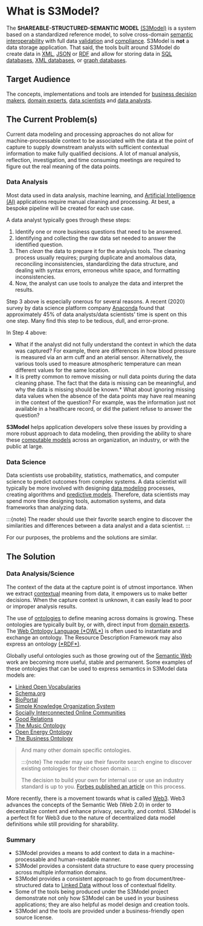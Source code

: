 # What is S3Model?

The **SHAREABLE-STRUCTURED-SEMANTIC MODEL** [(S3Model)](https://s3model.com/specifications/docs/glossary.html#shareable-structured-semantic-model-s3model) is a system based on a standardized reference model, to solve cross-domain [semantic interoperability](https://s3model.com/specifications/docs/glossary.html#semantic-interoperability) with full data [validation](https://s3model.com/specifications/docs/glossary.html#validation) and [compliance](https://s3model.com/specifications/docs/glossary.html#compliance). S3Model is **not** a data storage application. That said, the tools built around S3Model do create data in [XML](https://s3model.com/specifications/docs/glossary.html#extensible-markup-language-xml), [JSON](https://s3model.com/specifications/docs/glossary.html#javascript-object-notation-json) or [RDF](https://s3model.com/specifications/docs/glossary.html#resource-description-framework-rdf) and allow for storing data in [SQL databases](https://s3model.com/specifications/docs/glossary.html#sql-database), [XML databases](https://s3model.com/specifications/docs/glossary.html#extensible-markup-language-database), or [graph databases](https://s3model.com/specifications/docs/glossary.html#graph-database).

## Target Audience

The concepts, implementations and tools are intended for [business decision makers](https://s3model.com/specifications/docs/glossary.html#business-decision-makers), [domain experts](https://s3model.com/specifications/docs/glossary.html#domain-expert), [data scientists](https://s3model.com/specifications/docs/glossary.html#data-scientist) and [data analysts](https://s3model.com/specifications/docs/glossary.html#data-analyst).

## The Current Problem(s)

Current data modeling and processing approaches do not allow for machine-processable context to be associated with the data at the point of capture to supply downstream analysts with sufficient contextual information to make fully qualified decisions. A lot of manual analysis, reflection, investigation, and time consuming meetings are required to figure out the real meaning of the data points.

### Data Analysis

Most data used in data analysis, machine learning, and [Artificial Intelligence (AI)](https://s3model.com/specifications/docs/glossary.html#artificial-intelligence-ai) applications require manual cleaning and processing. At best, a bespoke pipeline will be created for each use case.

A data analyst typically goes through these steps:

1. Identify one or more business questions that need to be answered.
2. Identifying and collecting the raw data set needed to answer the identified question.
3. Then *clean* the data to prepare it for the analysis tools. The cleaning process usually requires; purging duplicate and anomalous data, reconciling inconsistencies, standardizing the data structure, and dealing with syntax errors, erroneous white space, and formatting inconsistencies.
4. Now, the analyst can use tools to analyze the data and interpret the results.

Step 3 above is especially onerous for several reasons. A recent (2020) survey by data science platform company [Anaconda](https://www.anaconda.com/) found that approximately 45% of data analysts/data scientists' time is spent on this one step. Many find this step to be tedious, dull, and error-prone.

In Step 4 above:

- What if the analyst did not fully understand the context in which the data was captured? For example, there are differences in how blood pressure is measured via an arm cuff and an aterial sensor. Alternatively, the various tools used to measure atmospheric temperature can mean different values for the same location.
- It is pretty common to remove missing or null data points during the data cleaning phase. The fact that the data is missing can be meaningful, and why the data is missing should be known.\* What about ignoring missing data values when the absence of the data points may have real meaning in the context of the question? For example, was the information just not available in a healthcare record, or did the patient refuse to answer the question?

**S3Model** helps application developers solve these issues by providing a more robust approach to data modeling, then providing the ability to share these [computable models](https://s3model.com/specifications/docs/glossary.html#computable-models) across an organization, an industry, or with the public at large.

### Data Science

Data scientists use probability, statistics, mathematics, and computer science to predict outcomes from complex systems. A data scientist will typically be more involved with designing [data modeling](https://s3model.com/specifications/docs/glossary.html#data-modeling) processes, creating algorithms and [predictive models](https://s3model.com/specifications/docs/glossary.html#predictive-model). Therefore, data scientists may spend more time designing tools, automation systems, and data frameworks than analyzing data.

:::{note}
The reader should use their favorite search engine to discover the similarities and differences between a data analyst and a data scientist.
:::

For our purposes, the problems and the solutions are similar.

## The Solution

### Data Analysis/Science

The context of the data at the capture point is of utmost importance. When we extract [contextual](https://s3model.com/specifications/docs/glossary.html#contextual) meaning from data, it empowers us to make better decisions. When the capture context is unknown, it can easily lead to poor or improper analysis results.

The use of [ontologies](https://s3model.com/specifications/docs/glossary.html#ontology) to define meaning across domains is growing. These ontologies are typically built by, or with, direct input from [domain experts](https://s3model.com/specifications/docs/glossary.html#domain-expert). The [Web Ontology Language (\*OWL\*)](https://s3model.com/specifications/docs/glossary.html#web-ontology-language-owl) is often used to instantiate and exchange an ontology. The Resource Description Framework may also express an ontology [(\*RDF\*)](https://s3model.com/specifications/docs/glossary.html#resource-description-framework-rdf).

Globally useful ontologies such as those growing out of the [Semantic Web](https://s3model.com/specifications/docs/glossary.html#semantic-web) work are becoming more useful, stable and permanent. Some examples of these ontologies that can be used to express semantics in S3Model data models are:

- [Linked Open Vocabularies](https://lov.linkeddata.es/dataset/lov)
- [Schema.org](https://schema.org/)
- [BioPortal](https://bioportal.bioontology.org/)
- [Simple Knowledge Organization System](https://www.w3.org/2004/02/skos/)
- [Socially Interconnected Online Communities](http://sioc-project.org/)
- [Good Relations](http://www.heppnetz.de/projects/goodrelations/)
- [The Music Ontology](http://musicontology.com/)
- [Open Energy Ontology](https://openenergy-platform.org/ontology/)
- [The Business Ontology](https://www.globaluniversityalliance.org/research/business-ontology/)

> And many other domain specific ontologies.
>
> :::{note}
> The reader may use their favorite search engine to discover existing ontologies for their chosen domain.
> :::
>
> The decision to build your own for internal use or use an industry standard is up to you. [Forbes published an article](https://www.forbes.com/sites/cognitiveworld/2019/05/07/ontologies-borrow-build-or-buy/) on this process.

More recently, there is a movement towards what is called [Web3](https://web3.foundation/about/). Web3 advances the concepts of the Semantic Web (Web 2.0) in order to decentralize content and enhance privacy, security, and control. S3Model is a perfect fit for Web3 due to the nature of decentralized data model definitions while still providing for sharability.

### Summary

- S3Model provides a means to add context to data in a machine-processable and human-readable manner.
- S3Model provides a consistent data structure to ease query processing across multiple information domains.
- S3Model provides a consistent approach to go from document/tree-structured data to [Linked Data](https://s3model.com/specifications/docs/glossary.html#linked-data) without loss of contextual fidelity.
- Some of the tools being produced under the S3Model project demonstrate not only how S3Model can be used in your business applications; they are also helpful as model design and creation tools.
- S3Model and the tools are provided under a business-friendly open source license.
